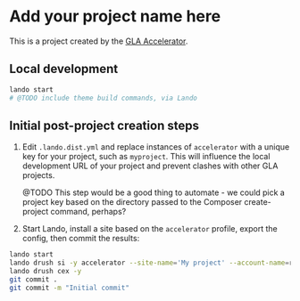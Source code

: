 # Add your project name here

This is a project created by the
[GLA Accelerator](https://github.com/GreaterLondonAuthority/accelerator_core_alpha).

## Local development

```bash
lando start
# @TODO include theme build commands, via Lando
```

## Initial post-project creation steps

1. Edit `.lando.dist.yml` and replace instances of `accelerator` with a unique
   key for your project, such as `myproject`. This will influence the local
   development URL of your project and prevent clashes with other GLA projects.

   @TODO This step would be a good thing to automate - we could pick a project
   key based on the directory passed to the Composer create-project command,
   perhaps?

2. Start Lando, install a site based on the `accelerator` profile, export the
   config, then commit the results:

```bash
lando start
lando drush si -y accelerator --site-name='My project' --account-name=root --account-pass=password install_configure_form.enable_update_status_emails=NULL --verbose
lando drush cex -y
git commit .
git commit -m "Initial commit"
```
